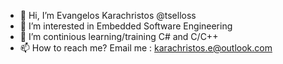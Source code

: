 - 👋 Hi, I’m Evangelos Karachristos @tselloss
- 👀 I’m interested in Embedded Software Engineering
- 🌱 I’m continious learning/training C# and C/C++
- 📫 How to reach me? Email me : karachristos.e@outlook.com

